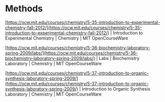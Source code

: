 # Methods

[https://ocw.mit.edu/courses/chemistry/5-35-introduction-to-experimental-chemistry-fall-2012/](https://ocw.mit.edu/courses/chemistry/5-35-introduction-to-experimental-chemistry-fall-2012/) | Introduction to Experimental Chemistry | Chemistry | MIT OpenCourseWare

[https://ocw.mit.edu/courses/chemistry/5-36-biochemistry-laboratory-spring-2009/labs/](https://ocw.mit.edu/courses/chemistry/5-36-biochemistry-laboratory-spring-2009/labs/) | Labs | Biochemistry Laboratory | Chemistry | MIT OpenCourseWare

[https://ocw.mit.edu/courses/chemistry/5-37-introduction-to-organic-synthesis-laboratory-spring-2009/](https://ocw.mit.edu/courses/chemistry/5-37-introduction-to-organic-synthesis-laboratory-spring-2009/) | Introduction to Organic Synthesis Laboratory | Chemistry | MIT OpenCourseWare
